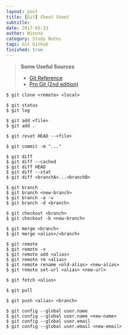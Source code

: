 ```yaml
---
layout: post
title: [Git] Cheat Sheet
subtitle:
date: 2017-05-23
author: Winona
category: Study Notes
tags: Git Github
finished: true
---
```


> **Some Useful Sources**
> - [Git Reference](http://gitref.org/)
> - [Pro Git (2nd edition)](https://git-scm.com/book/en/v2)


```
$ git clone <remote> <local>
```

```
$ git status
$ git log
```

```
$ git add <file>
$ git add .
```

```
$ git reset HEAD --<file>
```

```
$ git commit -m "..."
```

```
$ git diff
$ git diff --cached
$ git diff HEAD
$ git diff --stat
$ git diff <branchA>...<branchB>
```

```
$ git branch
$ git branch <new-branch>
$ git branch -a -v
$ git branch -d <branch>
```

```
$ git checkout <branch>
$ git checkout -b <new-branch>
```

```
$ git merge <branch>
$ git merge <alias>/<branch>
```

```
$ git remote
$ git remote -v
$ git remote add <alias>
$ git remote rm <alias>
$ git remote rename <old-alias> <new-alias>
$ git remote set-url <alias> <new-url>
```

```
$ git fetch <alias>
```

```
$ git pull
```

```
$ git push <alias> <branch>
```

```
$ git config --global user.name
$ git config --global user.name <new-name>
$ git config --global user.email
$ git config --global user.email <new-email>
```
